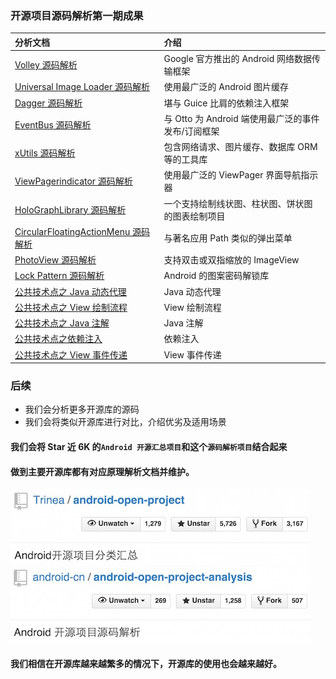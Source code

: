  
### 开源项目源码解析第一期成果
分析文档 | 介绍 
:------------- | :------------- 
[Volley 源码解析](http://codekk.com/open-source-project-analysis/detail/Android/grumoon/Volley%20%E6%BA%90%E7%A0%81%E8%A7%A3%E6%9E%90) | Google 官方推出的 Android 网络数据传输框架
[Universal Image Loader 源码解析](http://codekk.com/open-source-project-analysis/detail/Android/huxian99/Android%20Universal%20Image%20Loader%20%E6%BA%90%E7%A0%81%E5%88%86%E6%9E%90) | 使用最广泛的 Android 图片缓存
[Dagger 源码解析](http://codekk.com/open-source-project-analysis/detail/Android/%E6%89%94%E7%89%A9%E7%BA%BF/Dagger%20%E6%BA%90%E7%A0%81%E8%A7%A3%E6%9E%90) | 堪与 Guice 比肩的依赖注入框架
[EventBus 源码解析](http://codekk.com/open-source-project-analysis/detail/Android/Trinea/EventBus%20%E6%BA%90%E7%A0%81%E8%A7%A3%E6%9E%90) | 与 Otto 为 Android 端使用最广泛的事件发布/订阅框架
[xUtils 源码解析](http://codekk.com/open-source-project-analysis/detail/Android/Caij/xUtils%20%E6%BA%90%E7%A0%81%E8%A7%A3%E6%9E%90) | 包含网络请求、图片缓存、数据库 ORM等的工具库
[ViewPagerindicator 源码解析](http://codekk.com/open-source-project-analysis/detail/Android/lightSky/ViewPagerindicator%20%E6%BA%90%E7%A0%81%E8%A7%A3%E6%9E%90) | 使用最广泛的 ViewPager 界面导航指示器
[HoloGraphLibrary 源码解析](http://codekk.com/open-source-project-analysis/detail/Android/AaronPlay/HoloGraphLibrary%20%E6%BA%90%E7%A0%81%E8%A7%A3%E6%9E%90) | 一个支持绘制线状图、柱状图、饼状图的图表绘制项目
[CircularFloatingActionMenu 源码解析](http://codekk.com/open-source-project-analysis/detail/Android/cpacm/CircularFloatingActionMenu%20%E6%BA%90%E7%A0%81%E8%A7%A3%E6%9E%90) | 与著名应用 Path 类似的弹出菜单
[PhotoView 源码解析](http://codekk.com/open-source-project-analysis/detail/Android/dkmeteor/PhotoView%20%E6%BA%90%E7%A0%81%E8%A7%A3%E6%9E%90) | 支持双击或双指缩放的 ImageView
[Lock Pattern 源码解析](http://codekk.com/open-source-project-analysis/detail/Android/%E7%88%B1%E6%97%A9%E8%B5%B7/Android%20Lock%20Pattern%20%E6%BA%90%E7%A0%81%E8%A7%A3%E6%9E%90) | Android 的图案密码解锁库
[公共技术点之 Java 动态代理](http://codekk.com/open-source-project-analysis/detail/Android/Caij/Java%20%E5%8A%A8%E6%80%81%E4%BB%A3%E7%90%86) | Java 动态代理
[公共技术点之 View 绘制流程](http://codekk.com/open-source-project-analysis/detail/Android/lightSky/View%20%E7%BB%98%E5%88%B6%E6%B5%81%E7%A8%8B) | View 绘制流程
[公共技术点之 Java 注解](http://codekk.com/open-source-project-analysis/detail/Android/Trinea/Java%20%E6%B3%A8%E8%A7%A3%20Annotation) | Java 注解
[公共技术点之依赖注入](http://www.codekk.com/open-source-project-analysis/detail/Android/%E6%89%94%E7%89%A9%E7%BA%BF/%E4%BE%9D%E8%B5%96%E6%B3%A8%E5%85%A5) | 依赖注入
[公共技术点之 View 事件传递](http://www.codekk.com/open-source-project-analysis/detail/Android/Trinea/View%20%E4%BA%8B%E4%BB%B6%E4%BC%A0%E9%80%92) | View 事件传递

### 后续
* 我们会分析更多开源库的源码  
* 我们会将类似开源库进行对比，介绍优劣及适用场景  
 
#### 我们会将 Star 近 6K 的`Android 开源汇总项目`和这个`源码解析项目`结合起来  
#### 做到主要开源库都有对应原理解析文档并维护。 

![opa.png](3.jpeg)  
![op.png](4.jpeg)  

#### 我们相信在开源库越来越繁多的情况下，开源库的使用也会越来越好。
